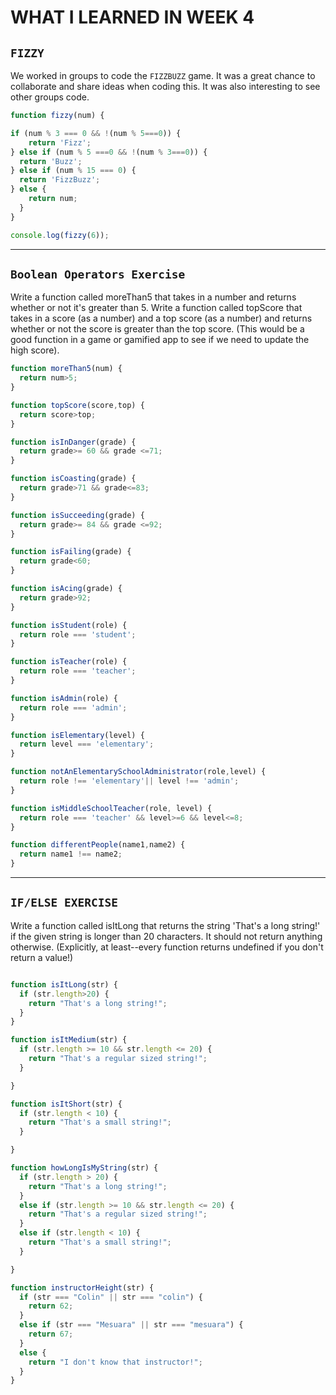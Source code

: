# **WHAT I LEARNED IN  WEEK 4** 


## `FIZZY`
We worked in groups to code the `FIZZBUZZ` game. It was a great chance to collaborate and share ideas when coding this. It was also interesting to see other groups code. 

```javascript
function fizzy(num) {

if (num % 3 === 0 && !(num % 5===0)) {
    return 'Fizz';
} else if (num % 5 ===0 && !(num % 3===0)) {
  return 'Buzz';
} else if (num % 15 === 0) {
  return 'FizzBuzz';
} else {
    return num;
  }
}

console.log(fizzy(6));
```
___

## `Boolean Operators Exercise `

Write a function called moreThan5 that takes in a number and returns whether or not it's greater than 5.
Write a function called topScore that takes in a score (as a number) and a top score (as a number) and returns whether or not the score is greater than the top score. (This would be a good function in a game or gamified app to see if we need to update the high score).


```javascript
function moreThan5(num) {
  return num>5;
}

function topScore(score,top) {
  return score>top;
}

function isInDanger(grade) {
  return grade>= 60 && grade <=71;
}

function isCoasting(grade) {
  return grade>71 && grade<=83;
}

function isSucceeding(grade) {
  return grade>= 84 && grade <=92;
}

function isFailing(grade) {
  return grade<60;
}

function isAcing(grade) {
  return grade>92;
}

function isStudent(role) {
  return role === 'student';
}

function isTeacher(role) {
  return role === 'teacher';
}

function isAdmin(role) {
  return role === 'admin';
}

function isElementary(level) {
  return level === 'elementary';
}

function notAnElementarySchoolAdministrator(role,level) {
  return role !== 'elementary'|| level !== 'admin';
}

function isMiddleSchoolTeacher(role, level) {
  return role === 'teacher' && level>=6 && level<=8;
}

function differentPeople(name1,name2) {
  return name1 !== name2;
}
```
___

## `IF/ELSE EXERCISE`

Write a function called isItLong that returns the string 'That's a long string!' if the given string is longer than 20 characters. It should not return anything otherwise. (Explicitly, at least--every function returns undefined if you don't return a value!)

```javascript

function isItLong(str) {
  if (str.length>20) {
    return "That's a long string!";
  }
}

function isItMedium(str) {
  if (str.length >= 10 && str.length <= 20) {
    return "That's a regular sized string!";
  }

}

function isItShort(str) {
  if (str.length < 10) {
    return "That's a small string!";
  }

}

function howLongIsMyString(str) {
  if (str.length > 20) {
    return "That's a long string!";
  }
  else if (str.length >= 10 && str.length <= 20) {
    return "That's a regular sized string!";
  }
  else if (str.length < 10) {
    return "That's a small string!"; 
  }

}

function instructorHeight(str) {
  if (str === "Colin" || str === "colin") {
    return 62;
  }
  else if (str === "Mesuara" || str === "mesuara") {
    return 67;
  }
  else {
    return "I don't know that instructor!";
  }
}
```
